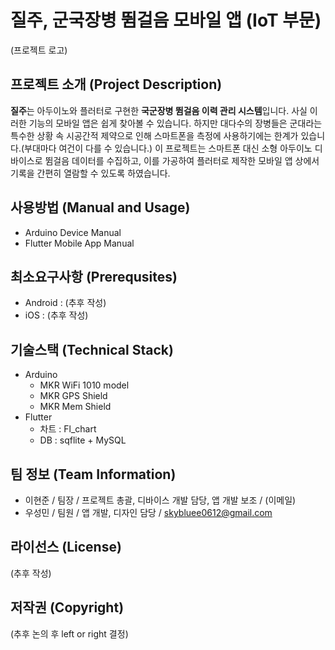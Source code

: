 # 질주, 군국장병 뜀걸음 모바일 앱 (IoT 부문)

(프로젝트 로고)

## 프로젝트 소개 (Project Description)
**질주**는 아두이노와 플러터로 구현한 **국군장병 뜀걸음 이력 관리 시스템**입니다.
사실 이러한 기능의 모바일 앱은 쉽게 찾아볼 수 있습니다. 하지만 대다수의 장병들은 군대라는 특수한 상황 속 시공간적 제약으로 인해
스마트폰을 측정에 사용하기에는 한계가 있습니다.(부대마다 여건이 다를 수 있습니다.)
이 프로젝트는 스마트폰 대신 소형 아두이노 디바이스로 뜀걸음 데이터를 수집하고, 이를 가공하여 플러터로 제작한 모바일 앱 상에서
기록을 간편히 열람할 수 있도록 하였습니다.

## 사용방법 (Manual and Usage)
- Arduino Device Manual
- Flutter Mobile App Manual

## 최소요구사항 (Prerequsites)
- Android : (추후 작성)
- iOS : (추후 작성)

## 기술스택 (Technical Stack)
- Arduino
  - MKR WiFi 1010 model
  - MKR GPS Shield
  - MKR Mem Shield
- Flutter
  - 차트 : Fl_chart  
  - DB : sqflite + MySQL
  
## 팀 정보 (Team Information)
- 이현준 / 팀장 / 프로젝트 총괄, 디바이스 개발 담당, 앱 개발 보조 / (이메일)
- 우성민 / 팀원 / 앱 개발, 디자인 담당 / skybluee0612@gmail.com

## 라이선스 (License)
(추후 작성)

## 저작권 (Copyright)
(추후 논의 후 left or right 결정)
